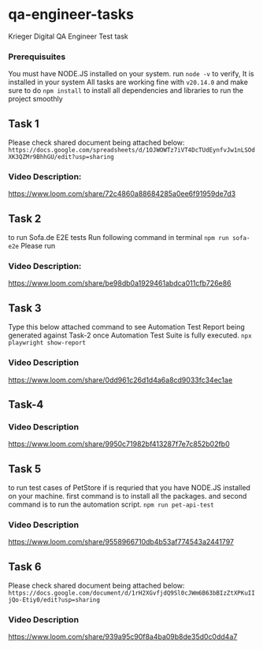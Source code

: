 # qa-engineer-tasks
Krieger Digital QA Engineer Test task
### Prerequisuites
You must have NODE.JS installed on your system.
run `node -v` to verify, It is installed in your system
All tasks are working fine with `v20.14.0`
and make sure to do `npm install` to install all dependencies
and libraries to run the project smoothly

## Task 1
Please check shared document being attached below:
`https://docs.google.com/spreadsheets/d/1OJWOWTz7iVT4DcTUdEynfvJw1nLSOdXK3QZMr9BhhGU/edit?usp=sharing`

### Video Description:
https://www.loom.com/share/72c4860a88684285a0ee6f91959de7d3


## Task 2
to run Sofa.de E2E tests Run following command in terminal
`npm run sofa-e2e`
Please run

### Video Description: 
https://www.loom.com/share/be98db0a1929461abdca011cfb726e86


## Task 3
Type this below attached command to see Automation Test Report being generated against Task-2 
once Automation Test Suite is fully executed.
`npx playwright show-report`

### Video Description
https://www.loom.com/share/0dd961c26d1d4a6a8cd9033fc34ec1ae


## Task-4

### Video Description
https://www.loom.com/share/9950c71982bf413287f7e7c852b02fb0


## Task 5
to run test cases of PetStore if is requried that you have NODE.JS installed on your 
machine.
first command is to install all the packages.
and second command is to run the automation script.
`npm run pet-api-test`

### Video Description
https://www.loom.com/share/9558966710db4b53af774543a2441797


## Task 6
Please check shared document being attached below:
`https://docs.google.com/document/d/1rH2XGvfjdQ9Sl0cJWm6B63bBIzZtXPKuIIjQo-Etiy0/edit?usp=sharing`

### Video Description
https://www.loom.com/share/939a95c90f8a4ba09b8de35d0c0dd4a7

